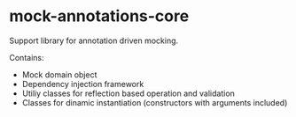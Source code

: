 mock-annotations-core
=====================

Support library for annotation driven mocking.

Contains:
- Mock domain object
- Dependency injection framework
- Utiliy classes for reflection based operation and validation
- Classes for dinamic instantiation (constructors with arguments included)
